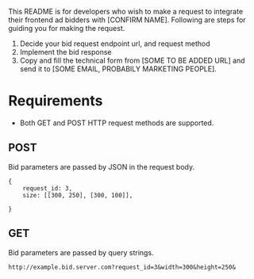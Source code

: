 This README is for developers who wish to make a request to integrate their frontend ad bidders with [CONFIRM NAME]. Following are steps for guiding you for making the request. 

1. Decide your bid request endpoint url, and request method
2. Implement the bid response
3. Copy and fill the technical form from [SOME TO BE ADDED URL] and send it to [SOME EMAIL, PROBABILY MARKETING PEOPLE].

# Requirements

* Both GET and POST HTTP request methods are supported. 

## POST
Bid parameters are passed by JSON in the request body.
```example json request body
{
	request_id: 3,
	size: [[300, 250], [300, 100]],
    
}
``` 

## GET
Bid parameters are passed by query strings. 
```example querystring
http://example.bid.server.com?request_id=3&width=300&height=250&

```

  
